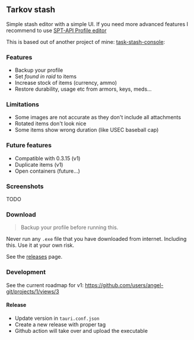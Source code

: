 ## Tarkov stash

Simple stash editor with a simple UI. If you need more advanced features I recommend to use [SPT-API Profile editor](https://hub.sp-tarkov.com/files/file/184-spt-aki-profile-editor/)

This is based out of another project of mine: [task-stash-console](https://github.com/angel-git/tarkov-stash-console):

### Features

- Backup your profile
- Set _found in raid_ to items
- Increase stock of items (currency, ammo)
- Restore durability, usage etc from armors, keys, meds...

### Limitations

- Some images are not accurate as they don't include all attachments
- Rotated items don't look nice
- Some items show wrong duration (like USEC baseball cap)

### Future features

- Compatible with 0.3.15 (v1)
- Duplicate items (v1)
- Open containers (future...)

### Screenshots

TODO

### Download

> Backup your profile before running this.

Never run any `.exe` file that you have downloaded from internet. Including this. Use it at your own risk.

See the [releases](https://github.com/angel-git/tarkov-stash/releases) page.

### Development

See the current roadmap for v1: https://github.com/users/angel-git/projects/1/views/3

#### Release

- Update version in `tauri.conf.json`
- Create a new release with proper tag
- Github action will take over and upload the executable
